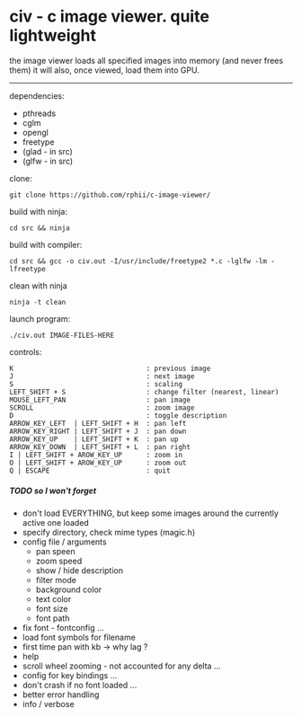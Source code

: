# civ - c image viewer. quite lightweight

the image viewer loads all specified images into memory (and never frees them)
it will also, once viewed, load them into GPU.

---------------------------------------

dependencies:

- pthreads
- cglm
- opengl
- freetype
- (glad - in src)
- (glfw - in src)

clone:

    git clone https://github.com/rphii/c-image-viewer/

build with ninja:
    
    cd src && ninja

build with compiler:

    cd src && gcc -o civ.out -I/usr/include/freetype2 *.c -lglfw -lm -lfreetype

clean with ninja

    ninja -t clean

launch program:

    ./civ.out IMAGE-FILES-HERE

controls:

    K                                 : previous image
    J                                 : next image
    S                                 : scaling
    LEFT_SHIFT + S                    : change filter (nearest, linear)
    MOUSE_LEFT_PAN                    : pan image
    SCROLL                            : zoom image
    D                                 : toggle description
    ARROW_KEY_LEFT  | LEFT_SHIFT + H  : pan left
    ARROW_KEY_RIGHT | LEFT_SHIFT + J  : pan down
    ARROW_KEY_UP    | LEFT_SHIFT + K  : pan up
    ARROW_KEY_DOWN  | LEFT_SHIFT + L  : pan right
    I | LEFT_SHIFT + AROW_KEY_UP      : zoom in
    O | LEFT_SHIFT + AROW_KEY_UP      : zoom out
    Q | ESCAPE                        : quit


##### TODO so I won't forget

- don't load EVERYTHING, but keep some images around the currently active one loaded
- specify directory, check mime types (magic.h)
- config file / arguments
    - pan speen
    - zoom speed
    - show / hide description
    - filter mode
    - background color
    - text color
    - font size
    - font path
- fix font - fontconfig ...
- load font symbols for filename
- first time pan with kb -> why lag ?
- help
- scroll wheel zooming - not accounted for any delta ...
- config for key bindings ...
- don't crash if no font loaded ...
- better error handling
- info / verbose

